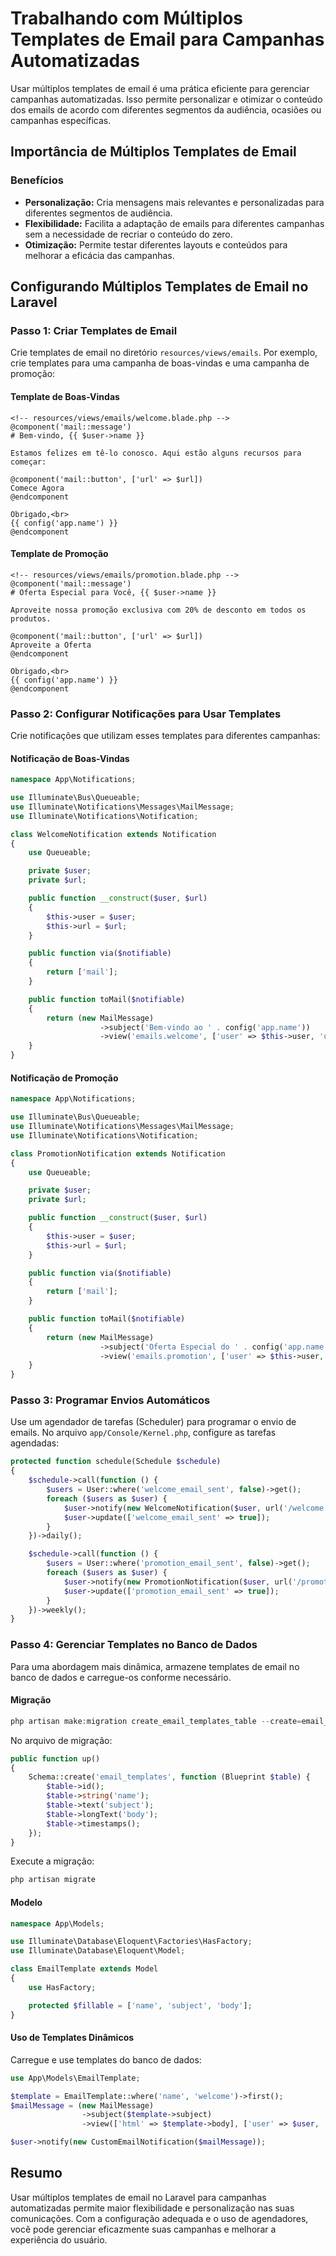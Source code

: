 # Trabalhando com Múltiplos Templates de Email para Campanhas Automatizadas

Usar múltiplos templates de email é uma prática eficiente para gerenciar campanhas automatizadas. Isso permite personalizar e otimizar o conteúdo dos emails de acordo com diferentes segmentos da audiência, ocasiões ou campanhas específicas.

## Importância de Múltiplos Templates de Email

### Benefícios

- **Personalização:** Cria mensagens mais relevantes e personalizadas para diferentes segmentos de audiência.
- **Flexibilidade:** Facilita a adaptação de emails para diferentes campanhas sem a necessidade de recriar o conteúdo do zero.
- **Otimização:** Permite testar diferentes layouts e conteúdos para melhorar a eficácia das campanhas.

## Configurando Múltiplos Templates de Email no Laravel

### Passo 1: Criar Templates de Email

Crie templates de email no diretório `resources/views/emails`. Por exemplo, crie templates para uma campanha de boas-vindas e uma campanha de promoção:

#### Template de Boas-Vindas

```blade
<!-- resources/views/emails/welcome.blade.php -->
@component('mail::message')
# Bem-vindo, {{ $user->name }}

Estamos felizes em tê-lo conosco. Aqui estão alguns recursos para começar:

@component('mail::button', ['url' => $url])
Comece Agora
@endcomponent

Obrigado,<br>
{{ config('app.name') }}
@endcomponent
```

#### Template de Promoção

```blade
<!-- resources/views/emails/promotion.blade.php -->
@component('mail::message')
# Oferta Especial para Você, {{ $user->name }}

Aproveite nossa promoção exclusiva com 20% de desconto em todos os produtos.

@component('mail::button', ['url' => $url])
Aproveite a Oferta
@endcomponent

Obrigado,<br>
{{ config('app.name') }}
@endcomponent
```

### Passo 2: Configurar Notificações para Usar Templates

Crie notificações que utilizam esses templates para diferentes campanhas:

#### Notificação de Boas-Vindas

```php
namespace App\Notifications;

use Illuminate\Bus\Queueable;
use Illuminate\Notifications\Messages\MailMessage;
use Illuminate\Notifications\Notification;

class WelcomeNotification extends Notification
{
    use Queueable;

    private $user;
    private $url;

    public function __construct($user, $url)
    {
        $this->user = $user;
        $this->url = $url;
    }

    public function via($notifiable)
    {
        return ['mail'];
    }

    public function toMail($notifiable)
    {
        return (new MailMessage)
                    ->subject('Bem-vindo ao ' . config('app.name'))
                    ->view('emails.welcome', ['user' => $this->user, 'url' => $this->url]);
    }
}
```

#### Notificação de Promoção

```php
namespace App\Notifications;

use Illuminate\Bus\Queueable;
use Illuminate\Notifications\Messages\MailMessage;
use Illuminate\Notifications\Notification;

class PromotionNotification extends Notification
{
    use Queueable;

    private $user;
    private $url;

    public function __construct($user, $url)
    {
        $this->user = $user;
        $this->url = $url;
    }

    public function via($notifiable)
    {
        return ['mail'];
    }

    public function toMail($notifiable)
    {
        return (new MailMessage)
                    ->subject('Oferta Especial do ' . config('app.name'))
                    ->view('emails.promotion', ['user' => $this->user, 'url' => $this->url]);
    }
}
```

### Passo 3: Programar Envios Automáticos

Use um agendador de tarefas (Scheduler) para programar o envio de emails. No arquivo `app/Console/Kernel.php`, configure as tarefas agendadas:

```php
protected function schedule(Schedule $schedule)
{
    $schedule->call(function () {
        $users = User::where('welcome_email_sent', false)->get();
        foreach ($users as $user) {
            $user->notify(new WelcomeNotification($user, url('/welcome')));
            $user->update(['welcome_email_sent' => true]);
        }
    })->daily();

    $schedule->call(function () {
        $users = User::where('promotion_email_sent', false)->get();
        foreach ($users as $user) {
            $user->notify(new PromotionNotification($user, url('/promotion')));
            $user->update(['promotion_email_sent' => true]);
        }
    })->weekly();
}
```

### Passo 4: Gerenciar Templates no Banco de Dados

Para uma abordagem mais dinâmica, armazene templates de email no banco de dados e carregue-os conforme necessário.

#### Migração

```php
php artisan make:migration create_email_templates_table --create=email_templates
```

No arquivo de migração:

```php
public function up()
{
    Schema::create('email_templates', function (Blueprint $table) {
        $table->id();
        $table->string('name');
        $table->text('subject');
        $table->longText('body');
        $table->timestamps();
    });
}
```

Execute a migração:

```bash
php artisan migrate
```

#### Modelo

```php
namespace App\Models;

use Illuminate\Database\Eloquent\Factories\HasFactory;
use Illuminate\Database\Eloquent\Model;

class EmailTemplate extends Model
{
    use HasFactory;

    protected $fillable = ['name', 'subject', 'body'];
}
```

#### Uso de Templates Dinâmicos

Carregue e use templates do banco de dados:

```php
use App\Models\EmailTemplate;

$template = EmailTemplate::where('name', 'welcome')->first();
$mailMessage = (new MailMessage)
                ->subject($template->subject)
                ->view(['html' => $template->body], ['user' => $user, 'url' => $url]);

$user->notify(new CustomEmailNotification($mailMessage));
```

## Resumo

Usar múltiplos templates de email no Laravel para campanhas automatizadas permite maior flexibilidade e personalização nas suas comunicações. Com a configuração adequada e o uso de agendadores, você pode gerenciar eficazmente suas campanhas e melhorar a experiência do usuário.
